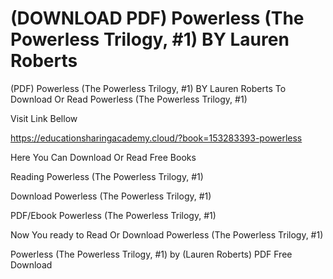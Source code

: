 # (DOWNLOAD PDF) Powerless (The Powerless Trilogy, #1) BY Lauren  Roberts
(PDF) Powerless (The Powerless Trilogy, #1) BY Lauren  Roberts
To Download Or Read Powerless (The Powerless Trilogy, #1)

Visit Link Bellow

https://educationsharingacademy.cloud/?book=153283393-powerless

Here You Can Download Or Read Free Books

Reading Powerless (The Powerless Trilogy, #1)

Download Powerless (The Powerless Trilogy, #1)

PDF/Ebook Powerless (The Powerless Trilogy, #1)

Now You ready to Read Or Download Powerless (The Powerless Trilogy, #1)

Powerless (The Powerless Trilogy, #1) by (Lauren  Roberts) PDF Free Download
